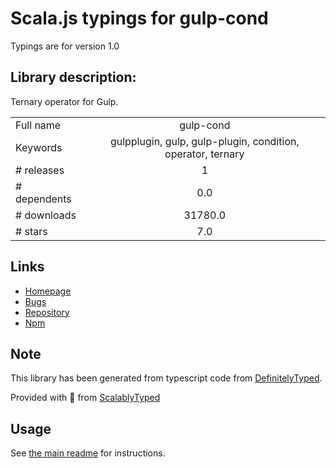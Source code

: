 
# Scala.js typings for gulp-cond

Typings are for version 1.0

## Library description:
Ternary operator for Gulp.

|                    |                 |
| ------------------ | :-------------: |
| Full name          | gulp-cond |
| Keywords           | gulpplugin, gulp, gulp-plugin, condition, operator, ternary |
| # releases         | 1 |
| # dependents       | 0.0 |
| # downloads        | 31780.0 |
| # stars            | 7.0 |

## Links
- [Homepage](https://github.com/nfroidure/gulp-cond)
- [Bugs](https://github.com/nfroidure/gulp-cond/issues)
- [Repository](https://github.com/nfroidure/gulp-cond)
- [Npm](https://www.npmjs.com/package/gulp-cond)
    


## Note
This library has been generated from typescript code from [DefinitelyTyped](https://definitelytyped.org).

Provided with :purple_heart: from [ScalablyTyped](https://github.com/oyvindberg/ScalablyTyped)

## Usage
See [the main readme](../../readme.md) for instructions.


